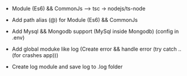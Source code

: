 + Module (Es6) && CommonJs --> tsc -> nodejs/ts-node

+ Add path alias (@) for Module (Es6) && CommonJs

+ Add Mysql && Mongodb support (MySql inside Mongodb) (config in .env)

+ Add global moduke like log (Create error && handle error (try catch .. (for crashes app)))

+ Create log module and save log to .log folder